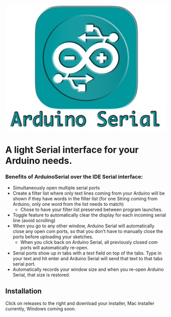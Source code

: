 ![1](./img/logo.png)

# A light Serial interface for your Arduino needs.

### Benefits of ArduinoSerial over the IDE Serial interface:

- Simultaneously open multiple serial ports
- Create a filter list where only text lines coming from your Arduino will be shown if they have words in the filter list (for one String coming from Arduino, only one word from the list needs to match)
    - Chose to have your filter list preserved between program launches. 
- Toggle feature to automatically clear the display for each incoming serial line (avoid scrolling)
- When  you go to any other window, Arduino Serial will automatically close any open com ports, so that you don't have to manually close the ports before uploading your sketches.
  - When you click back on Arduino Serial, all previously closed com ports will automatically re-open.
- Serial ports show up in tabs with a text field on top of the tabs. Type in your text and hit enter and Arduino Serial will send that text to that tabs serial port.
- Automatically records your window size and when you re-open Arduino Serial, that size is restored.


## Installation

Click on releases to the right and download your installer, Mac installer currently, Windows coming soon.
